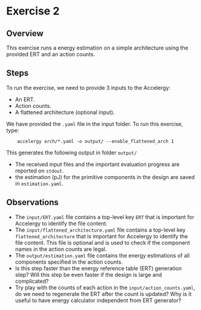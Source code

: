 Exercise 2
==========

## Overview

This exercise runs a energy estimation on a simple architecture using the provided ERT and an action counts.

## Steps

To run the exercise, we need to provide 3 inputs to the Accelergy:
- An ERT.
- Action counts.
- A flattened architecture (optional input).


We have provided the `.yaml` file in the input folder. To run this exercise, type: 

```
    accelergy arch/*.yaml -o output/ --enable_flattened_arch 1
```

This generates the following output in folder `output/`
- The received input files and the important evaluation progress are reported on `stdout`.
- the estimation (pJ) for the primitive components in the design are saved in `estimation.yaml`.


## Observations

- The `input/ERT.yaml` file contains a top-level key `ERT` that is important 
  for Accelergy to identify the file content.
- The `input/flattened_architecture.yaml` file contains a top-level key `flattened_architecture` that is important 
  for Accelergy to identify the file content. 
  This file is optional and is used to check if the component names in the action counts are legal.
- The `output/estimation.yaml` file contains the energy estimations of all components specified in the action counts.
- Is this step faster than the energy reference table (ERT) generation step? Will this step be even faster if the design 
is large and complicated? 
- Try play with the counts of each action in the `input/action_counts.yaml`, do we need to regenerate the ERT after the 
count is updated?  Why is it useful to have energy calculator independent from ERT generator?

